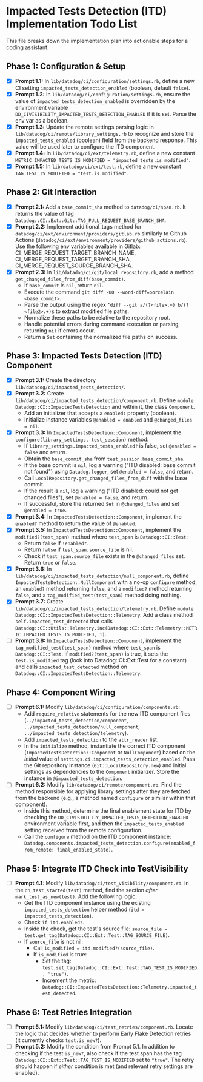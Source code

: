 # Impacted Tests Detection (ITD) Implementation Todo List

This file breaks down the implementation plan into actionable steps for a coding assistant.

## Phase 1: Configuration & Setup

- [x] **Prompt 1.1:** In `lib/datadog/ci/configuration/settings.rb`, define a new CI setting `impacted_tests_detection_enabled` (boolean, default `false`).
- [x] **Prompt 1.2:** In `lib/datadog/ci/configuration/settings.rb`, ensure the value of `impacted_tests_detection_enabled` is overridden by the environment variable `DD_CIVISIBILITY_IMPACTED_TESTS_DETECTION_ENABLED` if it is set. Parse the env var as a boolean.
- [x] **Prompt 1.3:** Update the remote settings parsing logic in `lib/datadog/ci/remote/library_settings.rb` to recognize and store the `impacted_tests_enabled` (boolean) field from the backend response. This value will be used later to configure the ITD component.
- [x] **Prompt 1.4:** In `lib/datadog/ci/ext/telemetry.rb`, define a new constant `METRIC_IMPACTED_TESTS_IS_MODIFIED = "impacted_tests.is_modified"`.
- [x] **Prompt 1.5:** In `lib/datadog/ci/ext/test.rb`, define a new constant `TAG_TEST_IS_MODIFIED = "test.is_modified"`.

## Phase 2: Git Interaction

- [x] **Prompt 2.1:** Add a `base_commit_sha` method to `datadog/ci/span.rb`. It returns the value of tag `Datadog::CI::Ext::Git::TAG_PULL_REQUEST_BASE_BRANCH_SHA`.
- [x] **Prompt 2.2:** Implement additional_tags method for `datadog/ci/ext/environment/providers/gitlab.rb` similarly to
      Github Actions (`datadog/ci/ext/environment/providers/github_actions.rb`). Use the following env variables available in Gitlab: CI_MERGE_REQUEST_TARGET_BRANCH_NAME, CI_MERGE_REQUEST_TARGET_BRANCH_SHA, CI_MERGE_REQUEST_SOURCE_BRANCH_SHA.
- [x] **Prompt 2.3:** In `lib/datadog/ci/git/local_repository.rb`, add a method `get_changed_files_from_diff(base_commit)`.
  - If `base_commit` is `nil`, return `nil`.
  - Execute the command `git diff -U0 --word-diff=porcelain <base_commit>`.
  - Parse the output using the regex `^diff --git a/(?<file>.+) b/(?<file2>.+)$` to extract modified file paths.
  - Normalize these paths to be relative to the repository root.
  - Handle potential errors during command execution or parsing, returning `nil` if errors occur.
  - Return a `Set` containing the normalized file paths on success.

## Phase 3: Impacted Tests Detection (ITD) Component

- [x] **Prompt 3.1:** Create the directory `lib/datadog/ci/impacted_tests_detection/`.
- [x] **Prompt 3.2:** Create `lib/datadog/ci/impacted_tests_detection/component.rb`. Define `module Datadog::CI::ImpactedTestsDetection` and within it, the class `Component`.
  - Add an initializer that accepts a `enabled:` property (boolean).
  - Initialize instance variables `@enabled = enabled` and `@changed_files = nil`.
- [x] **Prompt 3.3:** In `ImpactedTestsDetection::Component`, implement the `configure(library_settings, test_session)` method:
  - If `library_settings.impacted_tests_enabled?` is false, set `@enabled = false` and return.
  - Obtain the `base_commit_sha` from `test_session.base_commit_sha`.
  - If the base commit is `nil`, log a warning ("ITD disabled: base commit not found") using `Datadog.logger`, set `@enabled = false`, and return.
  - Call `LocalRepository.get_changed_files_from_diff` with the base commit.
  - If the result is `nil`, log a warning ("ITD disabled: could not get changed files"), set `@enabled = false`, and return.
  - If successful, store the returned `Set` in `@changed_files` and set `@enabled = true`.
- [x] **Prompt 3.4:** In `ImpactedTestsDetection::Component`, implement the `enabled?` method to return the value of `@enabled`.
- [x] **Prompt 3.5:** In `ImpactedTestsDetection::Component`, implement the `modified?(test_span)` method where `test_span` is `Datadog::CI::Test`:
  - Return `false` if `!enabled?`.
  - Return `false` if `test_span.source_file` is nil.
  - Check if `test_span.source_file` exists in the `@changed_files` set. Return `true` or `false`.
- [x] **Prompt 3.6:** In `lib/datadog/ci/impacted_tests_detection/null_component.rb`, define `ImpactedTestsDetection::NullComponent` with a no-op `configure` method, an `enabled?` method returning `false`, and a `modified?` method returning `false`, and a `tag_modified_test(test_span)` method doing nothing.
- [x] **Prompt 3.7:** Create `lib/datadog/ci/impacted_tests_detection/telemetry.rb`. Define `module Datadog::CI::ImpactedTestsDetection::Telemetry`. Add a class method `self.impacted_test_detected` that calls `Datadog::CI::Utils::Telemetry.inc(Datadog::CI::Ext::Telemetry::METRIC_IMPACTED_TESTS_IS_MODIFIED, 1)`.
- [ ] **Prompt 3.8:** In `ImpactedTestsDetection::Component`, implement the `tag_modified_test(test_span)` method where `test_span` is `Datadog::CI::Test`. If `modified?(test_span)` is true, it sets the `test.is_modified` tag (look into Datadog::CI::Ext::Test for a constant) and calls `impacted_test_detected` method on `Datadog::CI::ImpactedTestsDetection::Telemetry`.

## Phase 4: Component Wiring

- [ ] **Prompt 6.1:** Modify `lib/datadog/ci/configuration/components.rb`:
  - Add `require_relative` statements for the new ITD component files (`../impacted_tests_detection/component`, `../impacted_tests_detection/null_component`, `../impacted_tests_detection/telemetry`).
  - Add `impacted_tests_detection` to the `attr_reader` list.
  - In the `initialize` method, instantiate the correct ITD component (`ImpactedTestsDetection::Component` or `NullComponent`) based on the _initial_ value of `settings.ci.impacted_tests_detection_enabled`. Pass the Git repository instance (`Git::LocalRepository.new`) and initial settings as dependencies to the `Component` initializer. Store the instance in `@impacted_tests_detection`.
- [ ] **Prompt 6.2:** Modify `lib/datadog/ci/remote/component.rb`. Find the method responsible for applying library settings after they are fetched from the backend (e.g., a method named `configure` or similar within that component).
  - Inside this method, determine the final enablement state for ITD by checking the `DD_CIVISIBILITY_IMPACTED_TESTS_DETECTION_ENABLED` environment variable first, and then the `impacted_tests_enabled` setting received from the remote configuration.
  - Call the `configure` method on the ITD component instance: `Datadog.components.impacted_tests_detection.configure(enabled_from_remote: final_enabled_state)`.

## Phase 5: Integrate ITD Check into TestVisibility

- [ ] **Prompt 4.1:** Modify `lib/datadog/ci/test_visibility/component.rb`. In the `on_test_started(test)` method, find the section _after_ `mark_test_as_new(test)`. Add the following logic:
  - Get the ITD component instance using the existing `impacted_tests_detection` helper method (`itd = impacted_tests_detection`).
  - Check `if itd.enabled?`.
  - Inside the check, get the test's source file: `source_file = test.get_tag(Datadog::CI::Ext::Test::TAG_SOURCE_FILE)`.
  - If `source_file` is not nil:
    - Call `is_modified = itd.modified?(source_file)`.
    - If `is_modified` is true:
      - Set the tag: `test.set_tag(Datadog::CI::Ext::Test::TAG_TEST_IS_MODIFIED, "true")`.
      - Increment the metric: `Datadog::CI::ImpactedTestsDetection::Telemetry.impacted_test_detected`.

## Phase 6: Test Retries Integration

- [ ] **Prompt 5.1:** Modify `lib/datadog/ci/test_retries/component.rb`. Locate the logic that decides whether to perform Early Flake Detection retries (it currently checks `test.is_new?`).
- [ ] **Prompt 5.2:** Modify the condition from Prompt 5.1. In addition to checking if the test `is_new?`, also check if the test span has the tag `Datadog::CI::Ext::Test::TAG_TEST_IS_MODIFIED` set to `"true"`. The retry should happen if _either_ condition is met (and relevant retry settings are enabled).
